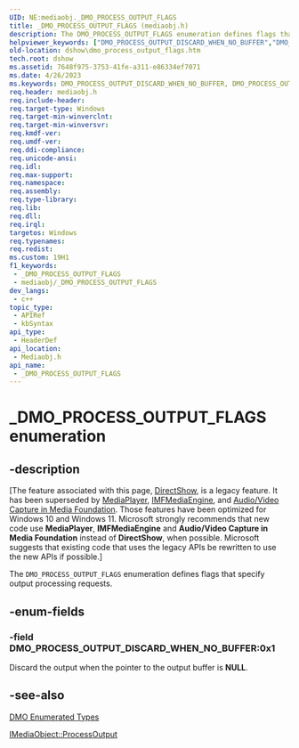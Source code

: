 ```yaml
---
UID: NE:mediaobj._DMO_PROCESS_OUTPUT_FLAGS
title: _DMO_PROCESS_OUTPUT_FLAGS (mediaobj.h)
description: The DMO_PROCESS_OUTPUT_FLAGS enumeration defines flags that specify output processing requests.
helpviewer_keywords: ["DMO_PROCESS_OUTPUT_DISCARD_WHEN_NO_BUFFER","DMO_PROCESS_OUTPUT_FLAGS","DMO_PROCESS_OUTPUT_FLAGSEnumeration","_DMO_PROCESS_OUTPUT_FLAGS","_DMO_PROCESS_OUTPUT_FLAGS enumeration [DirectShow]","dshow.dmo_process_output_flags","mediaobj/DMO_PROCESS_OUTPUT_DISCARD_WHEN_NO_BUFFER","mediaobj/_DMO_PROCESS_OUTPUT_FLAGS"]
old-location: dshow\dmo_process_output_flags.htm
tech.root: dshow
ms.assetid: 7648f975-3753-41fe-a311-e86334ef7071
ms.date: 4/26/2023
ms.keywords: DMO_PROCESS_OUTPUT_DISCARD_WHEN_NO_BUFFER, DMO_PROCESS_OUTPUT_FLAGS , DMO_PROCESS_OUTPUT_FLAGSEnumeration, _DMO_PROCESS_OUTPUT_FLAGS, _DMO_PROCESS_OUTPUT_FLAGS enumeration [DirectShow], dshow.dmo_process_output_flags, mediaobj/DMO_PROCESS_OUTPUT_DISCARD_WHEN_NO_BUFFER, mediaobj/_DMO_PROCESS_OUTPUT_FLAGS
req.header: mediaobj.h
req.include-header: 
req.target-type: Windows
req.target-min-winverclnt: 
req.target-min-winversvr: 
req.kmdf-ver: 
req.umdf-ver: 
req.ddi-compliance: 
req.unicode-ansi: 
req.idl: 
req.max-support: 
req.namespace: 
req.assembly: 
req.type-library: 
req.lib: 
req.dll: 
req.irql: 
targetos: Windows
req.typenames: 
req.redist: 
ms.custom: 19H1
f1_keywords:
 - _DMO_PROCESS_OUTPUT_FLAGS
 - mediaobj/_DMO_PROCESS_OUTPUT_FLAGS
dev_langs:
 - c++
topic_type:
 - APIRef
 - kbSyntax
api_type:
 - HeaderDef
api_location:
 - Mediaobj.h
api_name:
 - _DMO_PROCESS_OUTPUT_FLAGS
---
```


# _DMO_PROCESS_OUTPUT_FLAGS enumeration


## -description

\[The feature associated with this page, [DirectShow](/windows/win32/directshow/directshow), is a legacy feature. It has been superseded by [MediaPlayer](/uwp/api/Windows.Media.Playback.MediaPlayer), [IMFMediaEngine](/windows/win32/api/mfmediaengine/nn-mfmediaengine-imfmediaengine), and [Audio/Video Capture in Media Foundation](/windows/win32/medfound/audio-video-capture-in-media-foundation). Those features have been optimized for Windows 10 and Windows 11. Microsoft strongly recommends that new code use **MediaPlayer**, **IMFMediaEngine** and **Audio/Video Capture in Media Foundation** instead of **DirectShow**, when possible. Microsoft suggests that existing code that uses the legacy APIs be rewritten to use the new APIs if possible.\]

The <code>DMO_PROCESS_OUTPUT_FLAGS</code> enumeration defines flags that specify output processing requests.

## -enum-fields

### -field DMO_PROCESS_OUTPUT_DISCARD_WHEN_NO_BUFFER:0x1

Discard the output when the pointer to the output buffer is <b>NULL</b>.

## -see-also

<a href="/windows/desktop/DirectShow/dmo-enumerated-types">DMO Enumerated Types</a>



<a href="/windows/desktop/api/mediaobj/nf-mediaobj-imediaobject-processoutput">IMediaObject::ProcessOutput</a>
